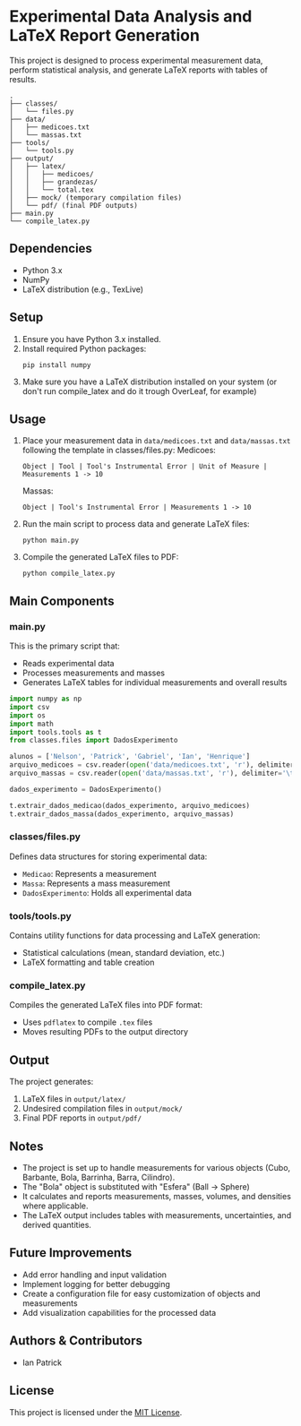 # Experimental Data Analysis and LaTeX Report Generation

This project is designed to process experimental measurement data, perform statistical analysis, and generate LaTeX reports with tables of results.

```
.
├── classes/
│   └── files.py
├── data/
│   ├── medicoes.txt
│   └── massas.txt
├── tools/
│   └── tools.py
├── output/
│   ├── latex/
│   │   ├── medicoes/
│   │   ├── grandezas/
│   │   └── total.tex
│   ├── mock/ (temporary compilation files)
│   └── pdf/ (final PDF outputs)
├── main.py
└── compile_latex.py
```

## Dependencies

-   Python 3.x
-   NumPy
-   LaTeX distribution (e.g., TexLive)

## Setup

1. Ensure you have Python 3.x installed.
2. Install required Python packages:
    ```
    pip install numpy
    ```
3. Make sure you have a LaTeX distribution installed on your system (or don't run compile_latex and do it trough OverLeaf, for example)

## Usage

1. Place your measurement data in `data/medicoes.txt` and `data/massas.txt` following the template in classes/files.py:
   Medicoes:
    ```
    Object | Tool | Tool's Instrumental Error | Unit of Measure |  Measurements 1 -> 10
    ```
    Massas:
    ```
    Object | Tool's Instrumental Error | Measurements 1 -> 10
    ```
2. Run the main script to process data and generate LaTeX files:

    ```
    python main.py
    ```

3. Compile the generated LaTeX files to PDF:
    ```
    python compile_latex.py
    ```

## Main Components

### main.py

This is the primary script that:

-   Reads experimental data
-   Processes measurements and masses
-   Generates LaTeX tables for individual measurements and overall results

```python
import numpy as np
import csv
import os
import math
import tools.tools as t
from classes.files import DadosExperimento

alunos = ['Nelson', 'Patrick', 'Gabriel', 'Ian', 'Henrique']
arquivo_medicoes = csv.reader(open('data/medicoes.txt', 'r'), delimiter='\t')
arquivo_massas = csv.reader(open('data/massas.txt', 'r'), delimiter='\t')

dados_experimento = DadosExperimento()

t.extrair_dados_medicao(dados_experimento, arquivo_medicoes)
t.extrair_dados_massa(dados_experimento, arquivo_massas)
```

### classes/files.py

Defines data structures for storing experimental data:

-   `Medicao`: Represents a measurement
-   `Massa`: Represents a mass measurement
-   `DadosExperimento`: Holds all experimental data

### tools/tools.py

Contains utility functions for data processing and LaTeX generation:

-   Statistical calculations (mean, standard deviation, etc.)
-   LaTeX formatting and table creation

### compile_latex.py

Compiles the generated LaTeX files into PDF format:

-   Uses `pdflatex` to compile `.tex` files
-   Moves resulting PDFs to the output directory

## Output

The project generates:

1. LaTeX files in `output/latex/`
2. Undesired compilation files in `output/mock/`
3. Final PDF reports in `output/pdf/`

## Notes

-   The project is set up to handle measurements for various objects (Cubo, Barbante, Bola, Barrinha, Barra, Cilindro).
-   The "Bola" object is substituted with "Esfera" (Ball -> Sphere)
-   It calculates and reports measurements, masses, volumes, and densities where applicable.
-   The LaTeX output includes tables with measurements, uncertainties, and derived quantities.

## Future Improvements

-   Add error handling and input validation
-   Implement logging for better debugging
-   Create a configuration file for easy customization of objects and measurements
-   Add visualization capabilities for the processed data

## Authors & Contributors

-   Ian Patrick

## License

This project is licensed under the [MIT License](LICENSE).
